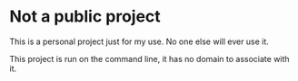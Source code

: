 # Not a public project

This is a personal project just for my use. No one else will ever use it.

This project is run on the command line, it has no domain to associate with it.

